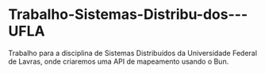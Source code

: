 # Trabalho-Sistemas-Distribu-dos---UFLA
Trabalho para a disciplina de Sistemas Distribuídos da Universidade Federal de Lavras, onde criaremos uma API de mapeamento usando o Bun.

